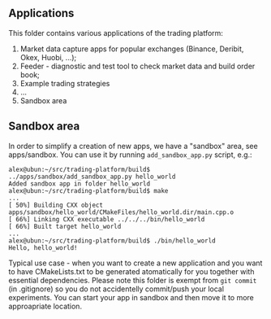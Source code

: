 ## Applications

This folder contains various applications of the trading platform:
1. Market data capture apps for popular exchanges (Binance, Deribit, Okex, Huobi, ...);
2. Feeder - diagnostic and test tool to check market data and build order book;
3. Example trading strategies
4. ...
5. Sandbox area

## Sandbox area

In order to simplify a creation of new apps, we have a "sandbox" area, see apps/sandbox. You can use it by running `add_sandbox_app.py` script, e.g.:
```
alex@ubun:~/src/trading-platform/build$ ../apps/sandbox/add_sandbox_app.py hello_world
Added sandbox app in folder hello_world
alex@ubun:~/src/trading-platform/build$ make
...
[ 50%] Building CXX object apps/sandbox/hello_world/CMakeFiles/hello_world.dir/main.cpp.o
[ 66%] Linking CXX executable ../../../bin/hello_world
[ 66%] Built target hello_world
...
alex@ubun:~/src/trading-platform/build$ ./bin/hello_world 
Hello, hello_world!
```
Typical use case - when you want to create a new application and you want to have CMakeLists.txt to be generated atomatically for you together with essential dependencies. Please note this folder is exempt from `git commit` (in .gitignore) so you do not accidentelly commit/push your local experiments. You can start your app in sandbox and then move it to more approapriate location.

